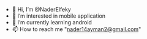 - 👋 Hi, I’m @NaderElfeky
- 👀 I’m interested in  mobile application
- 🌱 I’m currently learning android 
 - 📫 How to reach me "nader14ayman2@gmail.com"
<!---- 💞️
I’m looking to collaborate on
--->

<!---
naderelfeky/naderelfeky is a ✨ special ✨ repository because its `README.md` (this file) appears on your GitHub profile.
You can click the Preview link to take a look at your changes.
--->
